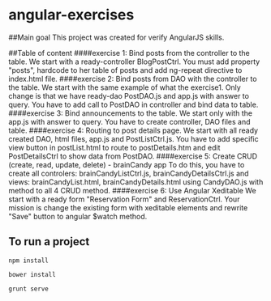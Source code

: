 angular-exercises
===================
##Main goal
This project was created for verify AngularJS skills.

##Table of content
####exercise 1: Bind posts from the controller to the table.
We start with a ready-controller BlogPostCtrl. You must add property "posts", hardcode to her table of posts and add ng-repeat directive to index.html file.
####exercise 2: Bind posts from DAO with the controller to the table.
We start with the same example of what the exercise1. Only change is that we have ready-dao PostDAO.js and app.js with answer to query. You have to add call to PostDAO in controller and bind data to table.
####exercise 3: Bind announcements to the table.
We start only with the app.js with answer to query. You have to create controller, DAO files and table.
####exercise 4: Routing to post details page.
We start with all ready created DAO, html files, app.js and PostListCtrl.js. You have to add specific view button in postList.html to route to postDetails.htm and edit PostDetailsCtrl to show data from PostDAO.
####exercise 5: Create CRUD (create, read, update, delete) - brainCandy app
To do this, you have to create all controlers: brainCandyListCtrl.js, brainCandyDetailsCtrl.js and views: brainCandyList.html, brainCandyDetails.html using CandyDAO.js with method to all 4 CRUD method.
####exercise 6: Use Angular Xeditable
We start with a ready form "Reservation Form" and ReservationCtrl. Your mission is change the existing form with xeditable elements and rewrite "Save" button to angular $watch method.


## To run a project
<pre><code>npm install </code></pre>
<pre><code>bower install</code></pre>
<pre><code>grunt serve </code></pre>
